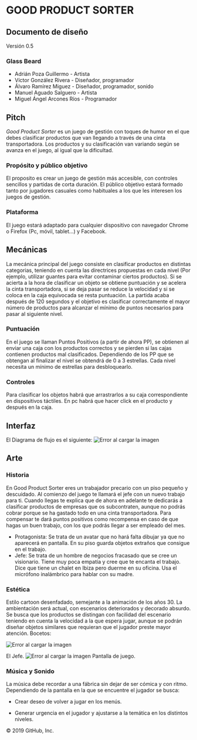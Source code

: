 # GOOD PRODUCT SORTER

## Documento de diseño
Versión 0.5

### Glass Beard

- Adrián Poza Guillermo - Artista 
- Víctor González Rivera - Diseñador, programador
- Álvaro Ramírez Miguez - Diseñador, programador, sonido
- Manuel Aguado Salguero - Artista
- Miguel Ángel Arcones Ríos - Programador 
## Pitch
_Good Product Sorter_ es un juego de gestión con toques de humor en el que debes clasificar productos que van llegando a través de una cinta transportadora. Los productos y su clasificación van variando según se avanza en el juego, al igual que la dificultad.  
### Propósito y público objetivo
El proposito es crear un juego de gestión más accesible, con controles sencillos y partidas de corta duración.
El público objetivo estará formado tanto por jugadores casuales como habituales a los que les interesen los juegos de gestión. 
### Plataforma
El juego estará adaptado para cualquier dispositivo con navegador Chrome o Firefox (Pc, móvil, tablet...) y Facebook.
## Mecánicas
La mecánica principal del juego consiste en clasificar productos en distintas categorias, teniendo en cuenta las directrices propuestas en cada nivel (Por ejemplo, utilizar guantes para evitar contaminar ciertos productos). 
Si se acierta a la hora de clasificar un objeto se obtiene puntuación y se acelera la cinta transportadora, si se deja pasar se reduce la velocidad y si se coloca en la caja equivocada se resta puntuación.
La partida acaba después de 120 segundos y el objetivo es clasificar correctamente el mayor número de productos para alcanzar el mínimo de puntos necesarios para pasar al siguiente nivel.
### Puntuación
En el juego se llaman Puntos Positivos (a partir de ahora PP), se obtienen al enviar una caja con los productos correctos y se pierden si las cajas contienen productos mal clasificados. Dependiendo de los PP que se obtengan al finalizar el nivel se obtendrá de 0 a 3 estrellas. Cada nivel necesita un mínimo de estrellas para desbloquearlo.
### Controles
Para clasificar los objetos habrá que arrastrarlos a su caja correspondiente en dispositivos táctiles.
En pc habrá que hacer click en el producto y después en la caja.
## Interfaz
El Diagrama de flujo es el siguiente:
![Error al cargar la imagen](https://github.com/GlassBeardTeam/GoodProductSorter/blob/master/GDD%20Images/FlowChartProductSorter.png)
## Arte
### Historia
En Good Product Sorter eres un trabajador precario con un piso pequeño y descuidado. 
Al comienzo del juego te llamará el jefe con un nuevo trabajo para ti. Cuando llegas te explica que de ahora en adelante te dedicarás a clasificar productos de empresas que os subcontraten, aunque no podrás cobrar porque se ha gastado todo en una cinta transportadora. Para compensar te dará puntos positivos como recompensa en caso de que hagas un buen trabajo, con los que podrás llegar a ser empleado del mes.

- Protagonista: Se trata de un avatar que no hará falta dibujar ya que no aparecerá en pantalla. En su piso guarda objetos extraños que consigue en el trabajo.
- Jefe: Se trata de un hombre de negocios fracasado que se cree un visionario. Tiene muy poca empatía y cree que te encanta el trabajo. Dice que tiene un chalet en Ibiza pero duerme en su oficina. Usa el micrófono inalámbrico para hablar con su madre.
### Estética
Estilo cartoon desenfadado, semejante a la animación de los años 30. La ambientación será actual, con escenarios deteriorados y decorado absurdo. Se busca que los productos se distingan con facilidad del escenario teniendo en cuenta la velocidad a la que espera jugar, aunque se podrán diseñar objetos similares que requieran que el jugador preste mayor atención.
Bocetos:

![Error al cargar la imagen](https://github.com/GlassBeardTeam/GoodProductSorter/blob/master/GDD%20Images/boss.png)

El Jefe.
![Error al cargar la imagen](https://github.com/GlassBeardTeam/GoodProductSorter/blob/master/GDD%20Images/PantallaJuego.png)
Pantalla de juego.
### Música y Sonido
La música debe recordar a una fábrica sin dejar de ser cómica y con ritmo. Dependiendo de la pantalla en la que se encuentre el jugador se busca:

- Crear deseo de volver a jugar en los menús.

- Generar urgencia en el jugador y ajustarse a la temática en los distintos niveles.


© 2019 GitHub, Inc.
